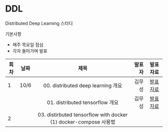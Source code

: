 # DDL
Distributed Deep Learning 스터디

기본사항
* 매주 목요일 점심
* 각자 돌아가며 발표



| 회차 | 날짜  | 제목                                                       | 발표자 |  발표자료      |
|------| ----- |:----------------------------------------------------------:| ------:|:-------------: |
|  1   |  10/6 | 00. distributed deep learning 개요                          | 김무성 | [발표자료](http://nbviewer.jupyter.org/github/KonanAcademy/DDL/blob/master/presentation/00_intro_distributed_deep_learning/00_distributed_deep_learning.ipynb)  |
|      |       | 01. distributed tensorflow 개요                             | 김무성 | [발표자료](http://nbviewer.jupyter.org/github/KonanAcademy/DDL/blob/master/presentation/01_intro_distributed_tensorflow/01_Intro_dist_tf.ipynb)  |
|  2   |   | 03. distirbuted tensorflow with docker (1) docker-compose 사용법                          |  |  |

